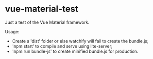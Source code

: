 # vue-material-test
Just a test of the Vue Material framework.

Usage:
- Create a 'dist' folder or else watchify will fail to create the bundle.js;
- 'npm start' to compile and serve using lite-server;
- 'npm run bundle-js' to create minified bundle.js for production.
